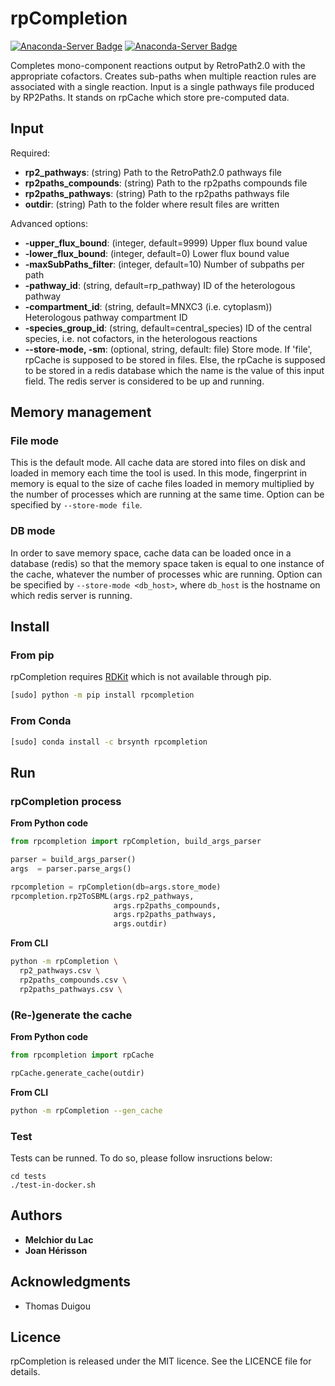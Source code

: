 # rpCompletion

[![Anaconda-Server Badge](https://anaconda.org/brsynth/rpcompletion/badges/latest_release_date.svg)](https://anaconda.org/brsynth/rpcompletion) [![Anaconda-Server Badge](https://anaconda.org/brsynth/rpcompletion/badges/version.svg)](https://anaconda.org/brsynth/rpcompletion)

Completes mono-component reactions output by RetroPath2.0 with the appropriate cofactors. Creates sub-paths when multiple reaction rules are associated with a single reaction. Input is a single pathways file produced by RP2Paths. It stands on rpCache which store pre-computed data.

## Input

Required:
* **rp2_pathways**: (string) Path to the RetroPath2.0 pathways file
* **rp2paths_compounds**: (string) Path to the rp2paths compounds file
* **rp2paths_pathways**: (string) Path to the rp2paths pathways file
* **outdir**: (string) Path to the folder where result files are written

Advanced options:
* **-upper_flux_bound**: (integer, default=9999) Upper flux bound value
* **-lower_flux_bound**: (integer, default=0) Lower flux bound value
* **-maxSubPaths_filter**: (integer, default=10) Number of subpaths per path
* **-pathway_id**: (string, default=rp_pathway) ID of the heterologous pathway
* **-compartment_id**: (string, default=MNXC3 (i.e. cytoplasm)) Heterologous pathway compartment ID
* **-species_group_id**: (string, default=central_species) ID of the central species, i.e. not cofactors, in the heterologous reactions
* **--store-mode, -sm**: (optional, string, default: file) Store mode. If 'file', rpCache is supposed to be stored in files. Else, the rpCache is supposed to be stored in a redis database which the name is the value of this input field. The redis server is considered to be up and running.



## Memory management

### File mode
This is the default mode. All cache data are stored into files on disk and loaded in memory each time the tool is used. In this mode, fingerprint in memory is equal to the size of cache files loaded in memory multiplied by the number of processes which are running at the same time. Option can be specified by `--store-mode file`.

### DB mode
In order to save memory space, cache data can be loaded once in a database (redis) so that the memory space taken is equal to one instance of the cache, whatever the number of processes whic are running. Option can be specified by `--store-mode <db_host>`, where `db_host` is the hostname on which redis server is running.


## Install
### From pip
rpCompletion requires [RDKit](https://www.RDKit.org) which is not available through pip.
```sh
[sudo] python -m pip install rpcompletion
```
### From Conda
```sh
[sudo] conda install -c brsynth rpcompletion
```

## Run

### rpCompletion process
**From Python code**
```python
from rpcompletion import rpCompletion, build_args_parser

parser = build_args_parser()
args  = parser.parse_args()

rpcompletion = rpCompletion(db=args.store_mode)
rpcompletion.rp2ToSBML(args.rp2_pathways,
                       args.rp2paths_compounds,
                       args.rp2paths_pathways,
                       args.outdir)
```
**From CLI**
```sh
python -m rpCompletion \
  rp2_pathways.csv \
  rp2paths_compounds.csv \
  rp2paths_pathways.csv \
```

### (Re-)generate the cache
**From Python code**
```python
from rpcompletion import rpCache

rpCache.generate_cache(outdir)
```
**From CLI**
```sh
python -m rpCompletion --gen_cache
```



### Test
Tests can be runned. To do so, please follow insructions below:
```
cd tests
./test-in-docker.sh
```


## Authors

* **Melchior du Lac**
* **Joan Hérisson**

## Acknowledgments

* Thomas Duigou


## Licence
rpCompletion is released under the MIT licence. See the LICENCE file for details.
